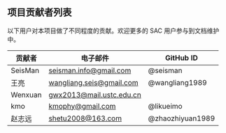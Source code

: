 ## 项目贡献者列表

以下用户对本项目做了不同程度的贡献。欢迎更多的 SAC 用户参与到文档维护中。

| 贡献者  | 电子邮件                  | GitHub ID        |
| ------- | ------------------------- | ---------------- |
| SeisMan | seisman.info@gmail.com    | @seisman         |
| 王亮    | wangliang.seis@gmail.com | @wangliang1989   |
| Wenxuan | gwx2013@mail.ustc.edu.cn  |                  |
| kmo     | kmophy@gmail.com          | @likueimo        |
| 赵志远  | shetu2008@163.com         | @zhaozhiyuan1989 |
